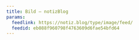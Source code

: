 ```yaml
---
title: Bild – notizBlog
params:
  feedlink: https://notiz.blog/type/image/feed/
  feedid: eb088f960798f4763609d6fae54bfd64
---
```

